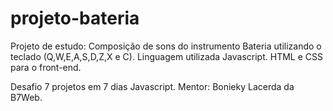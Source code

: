 # projeto-bateria
Projeto de estudo: Composição de sons do instrumento Bateria utilizando o teclado (Q,W,E,A,S,D,Z,X e C). Linguagem utilizada Javascript. HTML e CSS para o front-end.

Desafio 7 projetos em 7 dias Javascript.
Mentor: Bonieky Lacerda da B7Web.
